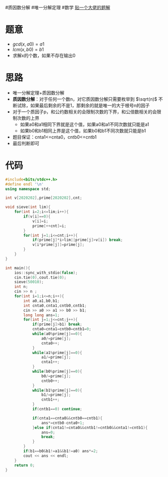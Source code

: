#质因数分解 #唯一分解定理 #数学
[贴一个大佬的题解](https://www.luogu.com.cn/article/4xtrh9ma)
# 题意
- $gcd(x,a0)=a1$
- $lcm(x,b0)=b1$
- 求解x的个数，如果不存在输出0
# 思路
- 唯一分解定理+质因数分解
- **质因数分解**：对于任何一个数n，对它质因数分解只需要枚举到 $\sqrt(n)$ 不断试除，如果最后剩余的不是1，那剩余的就是唯一的大于根号n的因子
- 对于一个质因子p，和公约数相关的会限制次数的下界，和公倍数相关的会限制次数的上界
    - 如果a0和a1相同下界就是这个值，如果a0和a1不同次数就只能是a1
    - 如果b0和b1相同上界是这个值，如果b0和b1不同次数就只能是b1
- 题目保证：cnta1<=cnta0，cntb0<=cntb1
- 最后判断即可
# 代码
```cpp
#include<bits/stdc++.h>
#define endl '\n'
using namespace std;

int v[2020202],prime[2020202],cnt;

void sieve(int lim){
    for(int i=2;i<=lim;i++){
        if(v[i]==0){
            v[i]=i;
            prime[++cnt]=i;
        }
        for(int j=1;i<=cnt;i++){
            if(prime[j]*i>lim||prime[j]>v[i]) break;
            v[i*prime[j]]=prime[j];
        }
    }
}

int main(){
    ios::sync_with_stdio(false);
    cin.tie(0),cout.tie(0);
    sieve(50010);
    int n;
    cin >> n ;
    for(int i=1;i<=n;i++){
        int a0,a1,b0,b1;
        int cnta0,cnta1,cntb0,cntb1;
        cin >> a0 >> a1 >> b0 >> b1;
        long long ans=1;
        for(int j=1;j<=cnt;j++){
            if(prime[j]>b1) break;
            cnta0=cnta1=cntb0=cntb1=0;
            while(a0%prime[j]==0){
                a0/=prime[j];
                cnta0++;
            }
            while(a1%prime[j]==0){
                a1/=prime[j];
                cnta1++;
            }
            while(b0%prime[j]==0){
                b0/=prime[j];
                cntb0++;
            }
            while(b1%prime[j]==0){
                b1/=prime[j];
                cntb1++;
            }
            if(cntb1==0) continue;

            if(cnta1==cnta0&&cntb0==cntb1){
                ans*=cntb0-cnta0+1;
            }else if(cnta1!=cnta0&&cntb1!=cntb0&&cnta1!=cntb1){
                ans=0;
                break;
            }
        }
        if(b1==b0&b1!=a1&&b1!=a0) ans*=2;
        cout << ans << endl;
    }
    return 0;
}
```